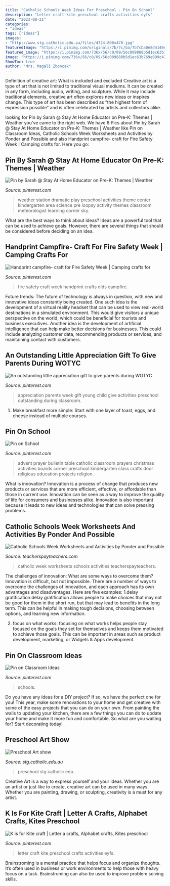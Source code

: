 ```yaml
---
title: "Catholic Schools Week Ideas For Preschool - Pin On School"
description: "Letter craft kite preschool crafts activities eyfs"
date: "2023-08-21"
categories:
- "ideas"
tags: ["ideas"]
images:
- "http://www.stg.catholic.edu.au/files/4724-800x470.jpg"
featuredImage: "https://i.pinimg.com/originals/7b/7c/ba/7b7cba0e8d4140e19c302ad80204f959.jpg"
featured_image: "https://i.pinimg.com/736x/56/c0/09/56c009888b5d1ec63b769e099c438d4f--advent-prayers-prayer-corner.jpg"
image: "https://i.pinimg.com/736x/56/c0/09/56c009888b5d1ec63b769e099c438d4f--advent-prayers-prayer-corner.jpg"
ShowToc: true
author: "Mrs. Magali Zboncak"
---
```



Definition of creative art: What is included and excluded
Creative art is a type of art that is not limited to traditional visual mediums. It can be created in any form, including audio, writing, and sculpture. While it may include traditional elements, creative art often explores new ideas or inspires change. This type of art has been described as “the highest form of expression possible” and is often celebrated by artists and collectors alike.

	

		
looking for Pin by Sarah @ Stay At Home Educator on Pre-K: Themes | Weather you've came to the right web. We have 8 Pics about Pin by Sarah @ Stay At Home Educator on Pre-K: Themes | Weather like Pin on Classroom Ideas, Catholic Schools Week Worksheets and Activities by Ponder and Possible and also Handprint campfire- craft for Fire Safety Week | Camping crafts for. Here you go:
		
    
## Pin By Sarah @ Stay At Home Educator On Pre-K: Themes | Weather

<img loading=lazy src="https://i.pinimg.com/originals/69/ac/e2/69ace271e9688e4bce286666becb77d8.jpg" onerror="this.onerror=null;this.src='https://tse2.mm.bing.net/th?id=OIP.IyMMnMokbJ0yy48LouGxugHaJ4&amp;pid=15.1';" alt="Pin by Sarah @ Stay At Home Educator on Pre-K: Themes | Weather">

_Source: pinterest.com_

>weather station dramatic play preschool activities theme center kindergarten area science pre loopsy activity themes classroom meteorologist learning corner sky. 

	

What are the best ways to think about ideas?
Ideas are a powerful tool that can be used to achieve goals. However, there are several things that should be considered before deciding on an idea.

    
## Handprint Campfire- Craft For Fire Safety Week | Camping Crafts For

<img loading=lazy src="https://i.pinimg.com/originals/d6/ca/78/d6ca788d24f689beafa6cfd4d6ae028b.jpg" onerror="this.onerror=null;this.src='https://tse4.mm.bing.net/th?id=OIP.Xin0RXjkTv27EYC22MuGfQHaJ4&amp;pid=15.1';" alt="Handprint campfire- craft for Fire Safety Week | Camping crafts for">

_Source: pinterest.com_

>fire safety craft week handprint crafts olds campfire. 

	

Future trends:
The future of technology is always in question, with new and innovative ideas constantly being created. One such idea is the development of a virtual reality headset that can be used to view real-world destinations in a simulated environment. This would give visitors a unique perspective on the world, which could be beneficial for tourists and business executives. Another idea is the development of artificial intelligence that can help make better decisions for businesses. This could include analyzing customer data, recommending products or services, and maintaining contact with customers.

    
## An Outstanding Little Appreciation Gift To Give Parents During WOTYC

<img loading=lazy src="https://i.pinimg.com/originals/7b/7c/ba/7b7cba0e8d4140e19c302ad80204f959.jpg" onerror="this.onerror=null;this.src='https://tse4.mm.bing.net/th?id=OIP.s224KWKMi16s08Vv_2XYYgHaJ4&amp;pid=15.1';" alt="An outstanding little appreciation gift to give parents during WOTYC">

_Source: pinterest.com_

>appreciation parents week gift young child give activities preschool outstanding during classroom. 

	

1. Make breakfast more simple: Start with one layer of toast, eggs, and cheese instead of multiple courses. 

    
## Pin On School

<img loading=lazy src="https://i.pinimg.com/736x/56/c0/09/56c009888b5d1ec63b769e099c438d4f--advent-prayers-prayer-corner.jpg" onerror="this.onerror=null;this.src='https://tse4.mm.bing.net/th?id=OIP.MxxaCJvQ_8kZTx5mdzH4NgHaJ3&amp;pid=15.1';" alt="Pin on School">

_Source: pinterest.com_

>advent prayer bulletin table catholic classroom prayers christmas activities boards corner preschool kindergarten class crafts door religious education projects religion. 

	

What is innovation?
Innovation is a process of change that produces new products or services that are more efficient, effective, or affordable than those in current use. Innovation can be seen as a way to improve the quality of life for consumers and businesses alike. Innovation is also important because it leads to new ideas and technologies that can solve pressing problems.

    
## Catholic Schools Week Worksheets And Activities By Ponder And Possible

<img loading=lazy src="https://ecdn.teacherspayteachers.com/thumbitem/Catholic-Schools-Week-Worksheets-and-Activities-3568666-1547743111/original-3568666-2.jpg" onerror="this.onerror=null;this.src='https://tse4.mm.bing.net/th?id=OIP.rbNSoIHTHAx718zP1XYGBAAAAA&amp;pid=15.1';" alt="Catholic Schools Week Worksheets and Activities by Ponder and Possible">

_Source: teacherspayteachers.com_

>catholic week worksheets schools activities teacherspayteachers. 

	

The challenges of innovation: What are some ways to overcome them?
Innovation is difficult, but not impossible. There are a number of ways to overcome the challenges of innovation, and each approach has its own advantages and disadvantages. Here are five examples:
1.delay gratification:delay gratification allows people to make choices that may not be good for them in the short run, but that may lead to benefits in the long term. This can be helpful in making tough decisions, choosing between options, and learning new information.

2. focus on what works: focusing on what works helps people stay focused on the goals they set for themselves and keeps them motivated to achieve those goals. This can be important in areas such as product development, marketing, or Widgets & Apps development.


    
## Pin On Classroom Ideas

<img loading=lazy src="https://i.pinimg.com/736x/6a/e5/9f/6ae59fe6692541fcc4b309b516efd7cf.jpg" onerror="this.onerror=null;this.src='https://tse1.mm.bing.net/th?id=OIP.Nc57kb1UvEuPgFyfzWBO0gHaK5&amp;pid=15.1';" alt="Pin on Classroom Ideas">

_Source: pinterest.com_

>schools. 

	

Do you have any ideas for a DIY project? If so, we have the perfect one for you! This year, make some renovations to your home and get creative with some of the easy projects that you can do on your own. From painting the walls to updating your kitchen, there are a few things you can do to update your home and make it more fun and comfortable. So what are you waiting for? Start decorating today!

    
## Preschool Art Show

<img loading=lazy src="http://www.stg.catholic.edu.au/files/4724-800x470.jpg" onerror="this.onerror=null;this.src='https://tse1.mm.bing.net/th?id=OIP.I0tZTnTAYlX5zl-BM4J_OAHaEW&amp;pid=15.1';" alt="Preschool Art show">

_Source: stg.catholic.edu.au_

>preschool stg catholic edu. 

	

Creative Art is a way to express yourself and your ideas. Whether you are an artist or just like to create, creative art can be used in many ways. Whether you are painting, drawing, or sculpting, creativity is a must for any artist.

    
## K Is For Kite Craft | Letter A Crafts, Alphabet Crafts, Kites Preschool

<img loading=lazy src="https://i.pinimg.com/originals/56/79/fa/5679fa698029440fe93fd4e98b8dab9a.jpg" onerror="this.onerror=null;this.src='https://tse4.mm.bing.net/th?id=OIP.Y-N1m6aN_mCgfoYUDcKdQAHaJ4&amp;pid=15.1';" alt="K is for Kite craft | Letter a crafts, Alphabet crafts, Kites preschool">

_Source: pinterest.com_

>letter craft kite preschool crafts activities eyfs. 

	

Brainstroming is a mental practice that helps focus and organize thoughts. It’s often used in business or work environments to help those with heavy focus on a task. Brainstroming can also be used to improve problem solving skills.


